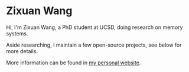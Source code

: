 # Zixuan Wang

Hi, I'm Zixuan Wang, a PhD student at UCSD, doing research on memory systems.

Aside researching, I maintain a few open-source projects, see below for more details.

More information can be found in [my personal website](https://thenetadmin.net).
